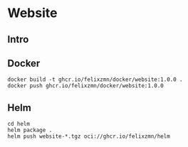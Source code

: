 # Website

## Intro

## Docker

```shell
docker build -t ghcr.io/felixzmn/docker/website:1.0.0 .
docker push ghcr.io/felixzmn/docker/website:1.0.0
```

## Helm

```shell
cd helm
helm package .
helm push website-*.tgz oci://ghcr.io/felixzmn/helm
```
